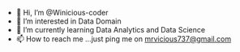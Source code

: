 - 👋 Hi, I’m @Winicious-coder
- 👀 I’m interested in Data Domain
- 🌱 I’m currently learning Data Analytics and Data Science
- 📫 How to reach me ...just ping me on mrvicious737@gmail.com

<!---
Winicious-coder/Winicious-coder is a ✨ special ✨ repository because its `README.md` (this file) appears on your GitHub profile.
You can click the Preview link to take a look at your changes.
--->
